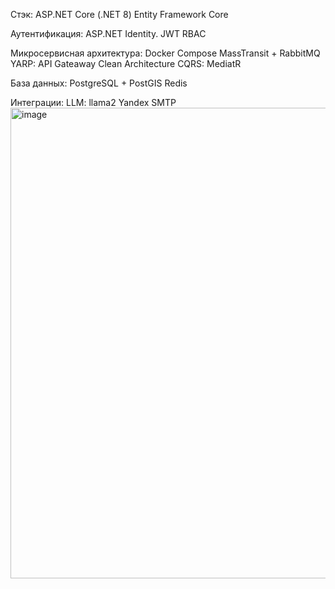 Стэк: 
ASP.NET Core (.NET 8) 
Entity Framework Core

Аутентификация: 
ASP.NET Identity.
JWT
RBAC

Микросервисная архитектура:
Docker Compose
MassTransit + RabbitMQ
YARP: API Gateaway 
Clean Architecture
CQRS: MediatR

База данных:
PostgreSQL + PostGIS
Redis

Интеграции:
LLM: llama2
Yandex SMTP
<img width="865" height="753" alt="image" src="https://github.com/user-attachments/assets/a2f66571-506b-40b1-b6b5-6d7a60581913" />

